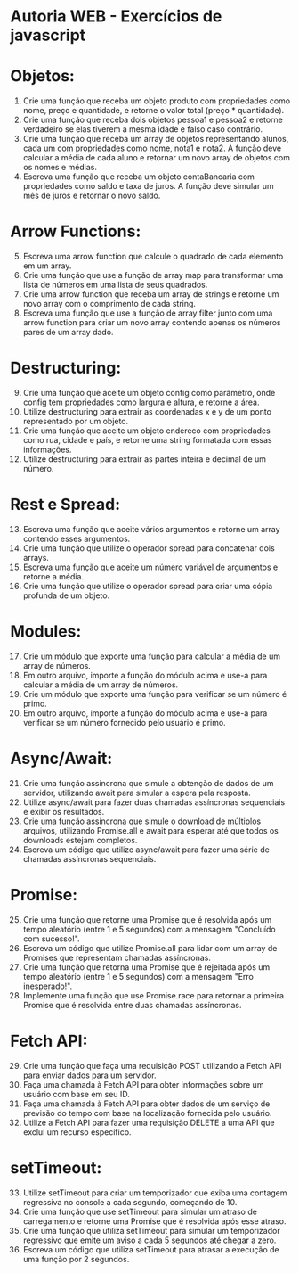 # Autoria WEB - Exercícios de javascript

# Objetos:
1. Crie uma função que receba um objeto produto com propriedades como nome, preço e quantidade, e retorne o valor total (preço * quantidade).
2. Crie uma função que receba dois objetos pessoa1 e pessoa2 e retorne verdadeiro se elas tiverem a mesma idade e falso caso contrário.
3. Crie uma função que receba um array de objetos representando alunos, cada um com propriedades como nome, nota1 e nota2. A função deve calcular a média de cada aluno e retornar um novo array de objetos com os nomes e médias.
4. Escreva uma função que receba um objeto contaBancaria com propriedades como saldo e taxa de juros. A função deve simular um mês de juros e retornar o novo saldo.

# Arrow Functions:
5. Escreva uma arrow function que calcule o quadrado de cada elemento em um array.
6. Crie uma função que use a função de array map para transformar uma lista de números em uma lista de seus quadrados.
7. Crie uma arrow function que receba um array de strings e retorne um novo array com o comprimento de cada string.
8. Escreva uma função que use a função de array filter junto com uma arrow function para criar um novo array contendo apenas os números pares de um array dado.

# Destructuring:
9. Crie uma função que aceite um objeto config como parâmetro, onde config tem propriedades como largura e altura, e retorne a área.
10. Utilize destructuring para extrair as coordenadas x e y de um ponto representado por um objeto.
11. Crie uma função que aceite um objeto endereco com propriedades como rua, cidade e país, e retorne uma string formatada com essas informações.
12. Utilize destructuring para extrair as partes inteira e decimal de um número.

# Rest e Spread:
13. Escreva uma função que aceite vários argumentos e retorne um array contendo esses argumentos.
14. Crie uma função que utilize o operador spread para concatenar dois arrays.
15. Escreva uma função que aceite um número variável de argumentos e retorne a média.
16. Crie uma função que utilize o operador spread para criar uma cópia profunda de um objeto.

# Modules:
17. Crie um módulo que exporte uma função para calcular a média de um array de números.
18. Em outro arquivo, importe a função do módulo acima e use-a para calcular a média de um array de números.
19. Crie um módulo que exporte uma função para verificar se um número é primo.
20. Em outro arquivo, importe a função do módulo acima e use-a para verificar se um número fornecido pelo usuário é primo.

# Async/Await:
21. Crie uma função assíncrona que simule a obtenção de dados de um servidor, utilizando await para simular a espera pela resposta.
22. Utilize async/await para fazer duas chamadas assíncronas sequenciais e exibir os resultados.
23. Crie uma função assíncrona que simule o download de múltiplos arquivos, utilizando Promise.all e await para esperar até que todos os downloads estejam completos.
24. Escreva um código que utilize async/await para fazer uma série de chamadas assíncronas sequenciais.

# Promise:
25. Crie uma função que retorne uma Promise que é resolvida após um tempo aleatório (entre 1 e 5 segundos) com a mensagem "Concluído com sucesso!".
26. Escreva um código que utilize Promise.all para lidar com um array de Promises que representam chamadas assíncronas.
27. Crie uma função que retorna uma Promise que é rejeitada após um tempo aleatório (entre 1 e 5 segundos) com a mensagem "Erro inesperado!".
28. Implemente uma função que use Promise.race para retornar a primeira Promise que é resolvida entre duas chamadas assíncronas.

# Fetch API:
29. Crie uma função que faça uma requisição POST utilizando a Fetch API para enviar dados para um servidor.
30. Faça uma chamada à Fetch API para obter informações sobre um usuário com base em seu ID.
31. Faça uma chamada à Fetch API para obter dados de um serviço de previsão do tempo com base na localização fornecida pelo usuário.
32. Utilize a Fetch API para fazer uma requisição DELETE a uma API que exclui um recurso específico.

# setTimeout:
33. Utilize setTimeout para criar um temporizador que exiba uma contagem regressiva no console a cada segundo, começando de 10.
34. Crie uma função que use setTimeout para simular um atraso de carregamento e retorne uma Promise que é resolvida após esse atraso.
35. Crie uma função que utiliza setTimeout para simular um temporizador regressivo que emite um aviso a cada 5 segundos até chegar a zero.
36. Escreva um código que utiliza setTimeout para atrasar a execução de uma função por 2 segundos.